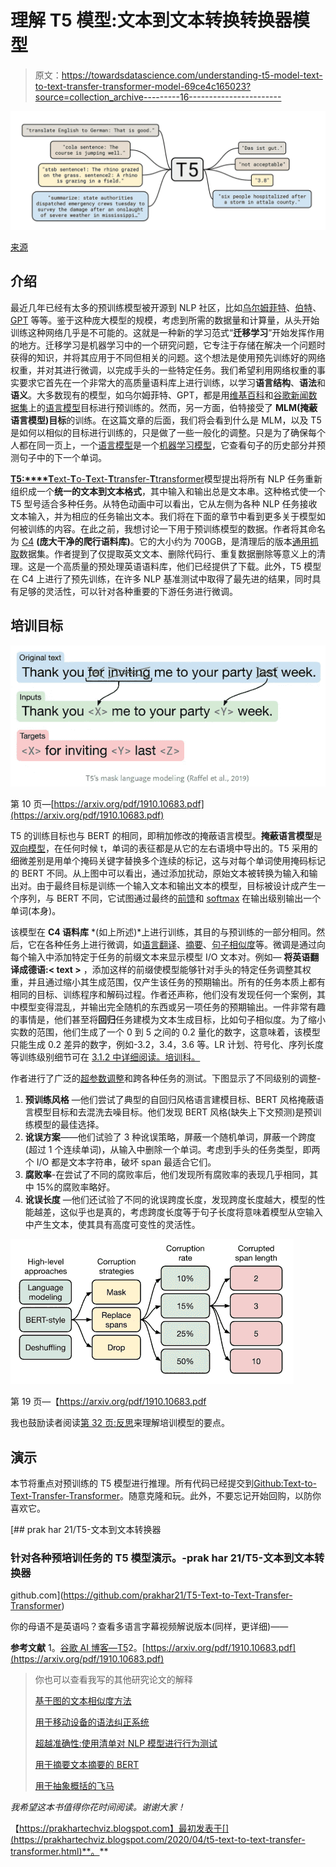 # 理解 T5 模型:文本到文本转换转换器模型

> 原文：<https://towardsdatascience.com/understanding-t5-model-text-to-text-transfer-transformer-model-69ce4c165023?source=collection_archive---------16----------------------->

![](img/951ecebed1f1e907e06445c95bc6736b.png)

[来源](https://miro.medium.com/max/4006/1*D0J1gNQf8vrrUpKeyD8wPA.png)

## 介绍

最近几年已经有太多的预训练模型被开源到 NLP 社区，比如[乌尔姆菲特](https://arxiv.org/abs/1801.06146)、[伯特](https://ai.googleblog.com/2018/11/open-sourcing-bert-state-of-art-pre.html)、 [GPT](https://openai.com/blog/better-language-models/) 等等。鉴于这种庞大模型的规模，考虑到所需的数据量和计算量，从头开始训练这种网络几乎是不可能的。这就是一种新的学习范式“**迁移学习**”开始发挥作用的地方。迁移学习是机器学习中的一个研究问题，它专注于存储在解决一个问题时获得的知识，并将其应用于不同但相关的问题。这个想法是使用预先训练好的网络权重，并对其进行微调，以完成手头的一些特定任务。我们希望利用网络权重的事实要求它首先在一个非常大的高质量语料库上进行训练，以学习**语言结构**、**语法**和**语义**。大多数现有的模型，如乌尔姆菲特、GPT，都是用[维基百科](https://www.tensorflow.org/datasets/catalog/wikipedia)和[谷歌新闻数据集](https://research.google/tools/datasets/)上的[语言模型](https://en.wikipedia.org/wiki/Language_model)目标进行预训练的。然而，另一方面，伯特接受了 **MLM(掩蔽语言模型)目标**的训练。在这篇文章的后面，我们将会看到什么是 MLM，以及 T5 是如何以相似的目标进行训练的，只是做了一些一般化的调整。只是为了确保每个人都在同一页上，一个[语言模型](https://en.wikipedia.org/wiki/Language_model)是一个[机器学习模型](https://en.wikipedia.org/wiki/Machine_learning)，它查看句子的历史部分并预测句子中的下一个单词。

[**T5:****T**ext-**T**o-**T**ext-**T**transfer-**T**transformer](https://arxiv.org/pdf/1910.10683.pdf)模型提出将所有 NLP 任务重新组织成一个**统一的文本到文本格式**，其中输入和输出总是文本串。这种格式使一个 T5 型号适合多种任务。从特色动画中可以看出，它从左侧为各种 NLP 任务接收文本输入，并为相应的任务输出文本。我们将在下面的章节中看到更多关于模型如何被训练的内容。在此之前，我想讨论一下用于预训练模型的数据。作者将其命名为 [C4](https://www.tensorflow.org/datasets/catalog/c4) **(庞大干净的爬行语料库)**。它的大小约为 700GB，是清理后的版本[通用抓取](https://commoncrawl.org/)数据集。作者提到了仅提取英文文本、删除代码行、重复数据删除等意义上的清理。这是一个高质量的预处理英语语料库，他们已经提供了下载。此外，T5 模型在 C4 上进行了预先训练，在许多 NLP 基准测试中取得了最先进的结果，同时具有足够的灵活性，可以针对各种重要的下游任务进行微调。

## 培训目标

![](img/0badadfbbce2f29ee2cc2bc41be3bbb0.png)

第 10 页—[https://arxiv.org/pdf/1910.10683.pdf](https://arxiv.org/pdf/1910.10683.pdf)

T5 的训练目标也与 BERT 的相同，即稍加修改的掩蔽语言模型。**掩蔽语言模型**是[双向模型](https://medium.com/@plusepsilon/the-bidirectional-language-model-1f3961d1fb27)，在任何时候 t，单词的表征都是从它的左右语境中导出的。T5 采用的细微差别是用单个掩码关键字替换多个连续的标记，这与对每个单词使用掩码标记的 BERT 不同。从上图中可以看出，通过添加扰动，原始文本被转换为输入和输出对。由于最终目标是训练一个输入文本和输出文本的模型，目标被设计成产生一个序列，与 BERT 不同，它试图通过最终的[前馈](/deep-learning-feedforward-neural-network-26a6705dbdc7)和 [softmax](https://en.wikipedia.org/wiki/Softmax_function) 在输出级别输出一个单词(本身)。

该模型在 **C4 语料库** *(如上所述)*上进行训练，其目的与预训练的一部分相同。然后，它在各种任务上进行微调，如[语言翻译](https://machinelearningmastery.com/develop-neural-machine-translation-system-keras/)、[摘要](https://machinelearningmastery.com/gentle-introduction-text-summarization/)、[句子相似度](https://medium.com/@adriensieg/text-similarities-da019229c894)等。微调是通过向每个输入中添加特定于任务的前缀文本来显示模型 I/O 文本对。例如— **将英语翻译成德语:< text >** ，添加这样的前缀使模型能够针对手头的特定任务调整其权重，并且通过缩小其生成范围，仅产生该任务的预期输出。所有的任务本质上都有相同的目标、训练程序和解码过程。作者还声称，他们没有发现任何一个案例，其中模型变得混乱，并输出完全随机的东西或另一项任务的预期输出。一件非常有趣的事情是，他们甚至将**回归**任务建模为文本生成目标，比如句子相似度。为了缩小实数的范围，他们生成了一个 0 到 5 之间的 0.2 量化的数字，这意味着，该模型只能生成 0.2 差异的数字，例如-3.2，3.4，3.6 等。LR 计划、符号化、序列长度等训练级别细节可在 [3.1.2 中详细阅读。培训科。](https://arxiv.org/pdf/1910.10683.pdf)

作者进行了广泛的[超参数调整](https://en.wikipedia.org/wiki/Hyperparameter_optimization)和跨各种任务的测试。下图显示了不同级别的调整-

1.  **预训练风格** —他们尝试了典型的自回归风格语言建模目标、BERT 风格掩蔽语言模型目标和去混洗去噪目标。他们发现 BERT 风格(缺失上下文预测)是预训练模型的最佳选择。
2.  **讹误方案**——他们试验了 3 种讹误策略，屏蔽一个随机单词，屏蔽一个跨度(超过 1 个连续单词)，从输入中删除一个单词。考虑到手头的任务类型，即两个 I/O 都是文本字符串，破坏 span 最适合它们。
3.  **腐败率**-在尝试了不同的腐败率后，他们发现所有腐败率的表现几乎相同，其中 15%的腐败率略好。
4.  **讹误长度** —他们还试验了不同的讹误跨度长度，发现跨度长度越大，模型的性能越差，这似乎也是真的，考虑跨度长度等于句子长度将意味着模型从空输入中产生文本，使其具有高度可变性的灵活性。

![](img/e494c89e7c9e76135e1fc49ed25ff7e8.png)

第 19 页—【https://arxiv.org/pdf/1910.10683.pdf 

我也鼓励读者阅读[第 32 页:反思](https://arxiv.org/pdf/1910.10683.pdf)来理解培训模型的要点。

## 演示

本节将重点对预训练的 T5 模型进行推理。所有代码已经提交到[Github:Text-to-Text-Transfer-Transformer](https://github.com/prakhar21/T5-Text-to-Text-Transfer-Transformer)。随意克隆和玩。此外，不要忘记开始回购，以防你喜欢它。

[](https://github.com/prakhar21/T5-Text-to-Text-Transfer-Transformer) [## prak har 21/T5-文本到文本转换器

### 针对各种预培训任务的 T5 模型演示。-prak har 21/T5-文本到文本转换器

github.com](https://github.com/prakhar21/T5-Text-to-Text-Transfer-Transformer) 

你的母语不是英语吗？查看多语言字幕视频解说版本(同样，更详细)——

**参考文献**
1。[谷歌 AI 博客—T5](https://ai.googleblog.com/2020/02/exploring-transfer-learning-with-t5.html)2。[https://arxiv.org/pdf/1910.10683.pdf](https://arxiv.org/pdf/1910.10683.pdf)

> 你也可以查看我写的其他研究论文的解释
> 
> [基于图的文本相似度方法](https://medium.com/mlearning-ai/a-graph-based-text-similarity-method-with-named-entity-information-in-nlp-abc7f1201d96)
> 
> [用于移动设备的语法纠正系统](https://medium.com/mlearning-ai/efficient-system-for-grammar-error-correction-on-mobile-devices-3a207105b7a3)
> 
> [超越准确性:使用清单对 NLP 模型进行行为测试](/beyond-accuracy-behavioral-testing-of-nlp-models-with-checklist-48544db3fef1)
> 
> [用于摘要文本摘要的 BERT](https://medium.com/analytics-vidhya/leveraging-bert-for-extractive-text-summarization-on-lectures-294feb643486)
> 
> [用于抽象概括的飞马](https://medium.com/analytics-vidhya/pegasus-pre-training-with-extracted-gap-sentences-for-abstractive-summarization-acb238aa1096)

*我希望这本书值得你花时间阅读。谢谢大家！*

【https://prakhartechviz.blogspot.com】最初发表于[](https://prakhartechviz.blogspot.com/2020/04/t5-text-to-text-transfer-transformer.html)**。**
